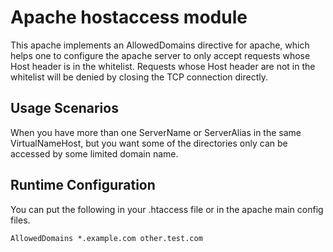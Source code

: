 # Apache hostaccess module

This apache implements an AllowedDomains directive for apache, which 
helps one to configure the apache server to only accept requests whose 
Host header is in the whitelist. Requests whose Host header are not in 
the whitelist will be denied by closing the TCP connection directly.

## Usage Scenarios

When you have more than one ServerName or ServerAlias in the same 
VirtualNameHost, but you want some of the directories only can be accessed
by some limited domain name.

## Runtime Configuration

You can put the following in your .htaccess file or in the apache main 
config files.
```
AllowedDomains *.example.com other.test.com
```
